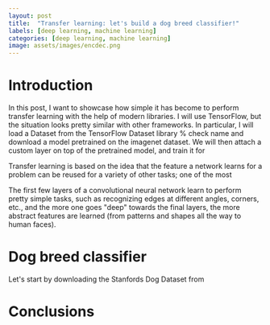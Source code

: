 ```yaml
---
layout: post
title:  "Transfer learning: let's build a dog breed classifier!"
labels: [deep learning, machine learning]
categories: [deep learning, machine learning]
image: assets/images/encdec.png
---
```


# Introduction

In this post, I want to showcase how simple it has become to perform transfer learning
with the help of modern libraries. I will use TensorFlow, but the situation looks pretty
similar with other frameworks. In particular, I will load a Dataset from the TensorFlow
Dataset library % check name
and download a model pretrained on the imagenet dataset. We will then attach a custom layer on top of the pretrained
model, and train it for 



Transfer learning is based on the idea that the feature a network learns for a problem
can be reused for a variety of other tasks; one of the most 

The first few layers of a convolutional neural network learn to perform pretty simple
tasks, such as recognizing edges at different angles, corners, etc., and the more one goes
"deep" towards the final layers, the more abstract features are learned (from patterns and shapes
all the way to human faces). 

# Dog breed classifier

Let's start by downloading the Stanfords Dog Dataset from 

# Conclusions
